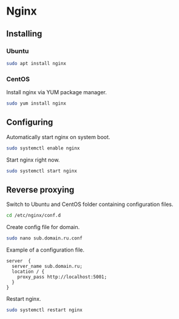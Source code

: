 # Nginx

## Installing

### Ubuntu

```sh
sudo apt install nginx
```

### CentOS

Install nginx via YUM package manager.

```sh
sudo yum install nginx
```

## Configuring

Automatically start nginx on system boot.

```sh
sudo systemctl enable nginx
```

Start nginx right now.

```sh
sudo systemctl start nginx
```

## Reverse proxying

Switch to Ubuntu and CentOS folder containing configuration files.

```sh
cd /etc/nginx/conf.d
```

Create config file for domain.

```sh
sudo nano sub.domain.ru.conf
```

Example of a configuration file.

```text
server  {
  server_name sub.domain.ru;
  location / {
    proxy_pass http://localhost:5001;
  }
}
```

Restart nginx.

```sh
sudo systemctl restart nginx
```

